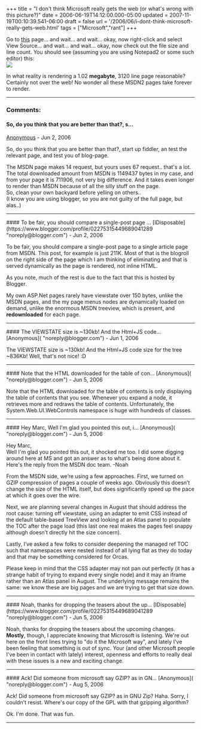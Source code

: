 +++
title = "I don't think Microsoft really gets the web (or what's wrong with this picture?)"
date = 2006-06-19T14:12:00.000-05:00
updated = 2007-11-19T00:10:39.541-06:00
draft = false
url = '/2006/06/i-dont-think-microsoft-really-gets-web.html'
tags = ["Microsoft","rant"]
+++

Go to [this](http://msdn2.microsoft.com/en-us/library/system.web.ui.webcontrols.autogeneratedfield.aspx) page... and wait... and wait... okay, now right-click and select View Source... and wait... and wait... okay, now check out the file size and line count. You should see (assuming you are using Notepad2 or some such editor) this:  
[![](http://photos1.blogger.com/blogger/3982/237/320/HugePage.jpg)](http://photos1.blogger.com/blogger/3982/237/1600/HugePage.jpg)

In what reality is rendering a 1.02 **megabyte**, 3120 line page reasonable? Certainly not over the web! No wonder all these MSDN2 pages take forever to render.

---
### Comments:
#### So, do you think that you are better than that?, s...
[Anonymous]( "noreply@blogger.com") - <time datetime="2006-06-20T03:50:00.000-05:00">Jun 2, 2006</time>

So, do you think that you are better than that?, start up fiddler, an test the relevant page, and test you of blog-page.  
  
The MSDN page makes 14 request, but yours uses 67 request.. that's a lot.  
The total downloaded amount from MSDN is 1149437 bytes in my case, and from your page it is 711906, not very big difference. And it takes even longer to render than MSDN because of all the silly stuff on the page.  
So, clean your own backyard before yelling on others..  
(I know you are using blogger, so you are not guilty of the full page, but alas..)
<hr />
#### To be fair, you should compare a single-post page ...
[IDisposable](https://www.blogger.com/profile/02275315449689041289 "noreply@blogger.com") - <time datetime="2006-06-20T09:24:00.000-05:00">Jun 2, 2006</time>

To be fair, you should compare a single-post page to a single article page from MSDN. This post, for example is just 211K. Most of that is the blogroll on the right side of the page which I am thinking of eliminating and that is served dynamically as the page is rendered, not inline HTML.  
  
As you note, much of the rest is due to the fact that this is hosted by Blogger.  
  
My own ASP.Net pages rarely have viewstate over 150 bytes, unlike the MSDN pages, and the my page menus nodes are dynamically loaded on demand, unlike the enormous MSDN treeview, which is present, and **redownloaded** for each page.
<hr />
#### The VIEWSTATE size is ~130kb! And the Html+JS code...
[Anonymous]( "noreply@blogger.com") - <time datetime="2006-06-26T22:12:00.000-05:00">Jun 1, 2006</time>

The VIEWSTATE size is ~130kb! And the Html+JS code size for the tree ~836Kb! Well, that's not nice! :D
<hr />
#### Note that the HTML downloaded for the table of con...
[Anonymous]( "noreply@blogger.com") - <time datetime="2006-06-30T03:35:00.000-05:00">Jun 5, 2006</time>

Note that the HTML downloaded for the table of contents is only displaying the table of contents that you see. Whenever you expand a node, it retrieves more and redraws the table of contents. Unfortunately, the System.Web.UI.WebControls namespace is huge with hundreds of classes.
<hr />
#### Hey Marc,  
Well I'm glad you pointed this out, i...
[Anonymous]( "noreply@blogger.com") - <time datetime="2006-06-30T14:53:00.000-05:00">Jun 5, 2006</time>

Hey Marc,  
Well I'm glad you pointed this out, it shocked me too. I did some digging around here at MS and got an answer as to what's being done about it. Here's the reply from the MSDN doc team. -Noah  
  
From the MSDN side, we’re using a few approaches. First, we turned on GZIP compression of pages a couple of weeks ago. Obviously this doesn’t change the size of the HTML itself, but does significantly speed up the pace at which it goes over the wire.  
  
Next, we are planning several changes in August that should address the root cause: turning off viewstate, using an adapter to emit CSS instead of the default table-based TreeView and looking at an Atlas panel to populate the TOC after the page load (this last one real makes the pages feel snappy although doesn’t directly hit the size concern).  
  
Lastly, I’ve asked a few folks to consider deepening the managed ref TOC such that namespaces were nested instead of all lying flat as they do today and that may be something considered for Orcas.  
  
Please keep in mind that the CSS adapter may not pan out perfectly (it has a strange habit of trying to expand every single node) and it may an iframe rather than an Atlas panel in August. The underlying message remains the same: we know these are big pages and we are trying to get that size down.
<hr />
#### Noah, thanks for dropping the teasers about the up...
[IDisposable](https://www.blogger.com/profile/02275315449689041289 "noreply@blogger.com") - <time datetime="2006-06-30T18:38:00.000-05:00">Jun 5, 2006</time>

Noah, thanks for dropping the teasers about the upcoming changes. **Mostly**, though, I appreciate knowing that Microsoft is listening. We're out here on the front lines trying to "do it the Microsoft way", and lately I've been feeling that something is out of sync. Your (and other Microsoft people I've been in contact with lately) interest, openness and efforts to really deal with these issues is a new and exciting change.
<hr />
#### Ack! Did someone from microsoft say GZIP? as in GN...
[Anonymous]( "noreply@blogger.com") - <time datetime="2006-08-18T12:21:00.000-05:00">Aug 5, 2006</time>

Ack! Did someone from microsoft say GZIP? as in GNU Zip? Haha. Sorry, I couldn't resist. Where's our copy of the GPL with that gzipping algorithm?  
  
Ok. I'm done. That was fun.
<hr />
